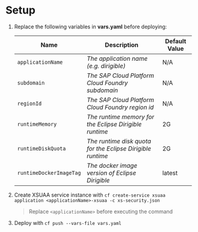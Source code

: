 # Setup

1. Replace the following variables in **vars.yaml** before deploying:

    |           Name           |     Description                                                | Default Value |
    |--------------------------|----------------------------------------------------------------|---------------|
    | ``applicationName``      | *The application name (e.g. dirigible)*                        | N/A           |
    | ``subdomain``            | *The SAP Cloud Platform Cloud Foundry subdomain*               | N/A           |
    | ``regionId``             | *The SAP Cloud Platform Cloud Foundry region id*               | N/A           |
    | ``runtimeMemory``        | *The runtime memory for the Eclipse Dirigible runtime*         | 2G            |
    | ``runtimeDiskQuota``     | *The runtime disk quota for the Eclipse Dirigible runtime*     | 2G            |
    | ``runtimeDockerImageTag``| *The docker image version of Eclipse Dirigible*                | latest        |

1. Create XSUAA service instance with ``cf create-service xsuaa application <applicationName>-xsuaa -c xs-security.json``
    > Replace ``<applicationName>`` before executing the command
1. Deploy with ``cf push --vars-file vars.yaml``
